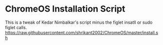 # ChromeOS Installation Script
This is a tweak of Kedar Nimbalkar's script minus the figlet insatll or sudo figlet calls.
https://raw.githubusercontent.com/shrikant2002/ChromeOS/master/install.sh
